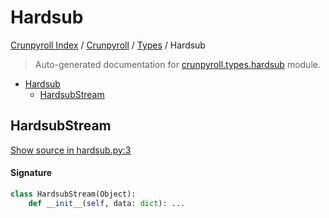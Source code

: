 # Hardsub

[Crunpyroll Index](../../README.md#crunpyroll-index) / [Crunpyroll](../index.md#crunpyroll) / [Types](./index.md#types) / Hardsub

> Auto-generated documentation for [crunpyroll.types.hardsub](https://github.com/stefanodvx/crunpyroll/blob/main/crunpyroll/types/hardsub.py) module.

- [Hardsub](#hardsub)
  - [HardsubStream](#hardsubstream)

## HardsubStream

[Show source in hardsub.py:3](https://github.com/stefanodvx/crunpyroll/blob/main/crunpyroll/types/hardsub.py#L3)

#### Signature

```python
class HardsubStream(Object):
    def __init__(self, data: dict): ...
```
